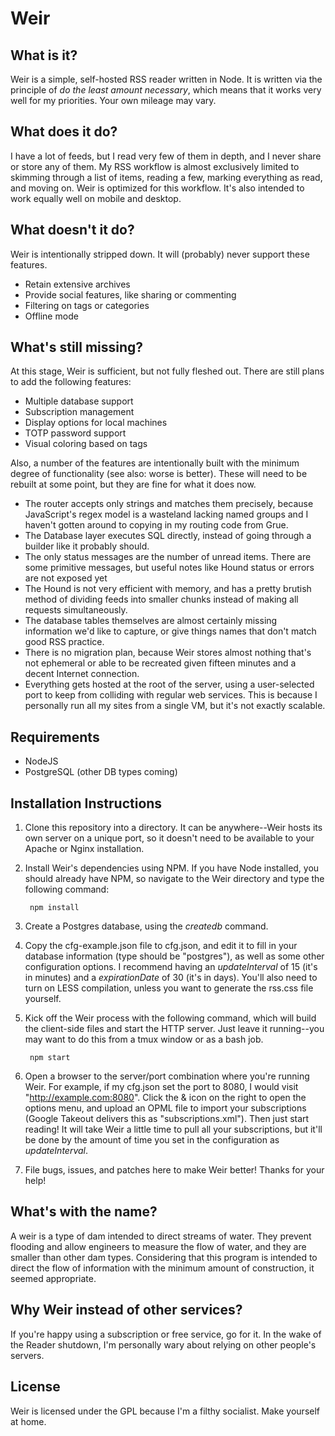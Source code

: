 Weir
====

What is it?
-----------

Weir is a simple, self-hosted RSS reader written in Node. It is written via the principle of 
_do the least amount necessary_, which means that it works very well for my priorities. Your 
own mileage may vary.

What does it do?
----------------

I have a lot of feeds, but I read very few of them in depth, and I never share or store any 
of them. My RSS workflow is almost exclusively limited to skimming through a list of items, 
reading a few, marking everything as read, and moving on. Weir is optimized for this 
workflow. It's also intended to work equally well on mobile and desktop.

What doesn't it do?
-------------------

Weir is intentionally stripped down. It will (probably) never support these features.

* Retain extensive archives
* Provide social features, like sharing or commenting
* Filtering on tags or categories
* Offline mode

What's still missing?
---------------------

At this stage, Weir is sufficient, but not fully fleshed out. There are still plans to add 
the following features:

* Multiple database support
* Subscription management
* Display options for local machines
* TOTP password support
* Visual coloring based on tags

Also, a number of the features are intentionally built with the minimum degree of 
functionality (see also: worse is better). These will need to be rebuilt at some point, but 
they are fine for what it does now.

* The router accepts only strings and matches them precisely, because JavaScript's regex 
model is a wasteland lacking named groups and I haven't gotten around to copying in my 
routing code from Grue.
* The Database layer executes SQL directly, instead of going through a builder like it 
probably should.
* The only status messages are the number of unread items. There are some primitive 
messages, but useful notes like Hound status or errors are not exposed yet
* The Hound is not very efficient with memory, and has a pretty brutish method of dividing 
feeds into smaller chunks instead of making all requests simultaneously.
* The database tables themselves are almost certainly missing information we'd like to 
capture, or give things names that don't match good RSS practice.
* There is no migration plan, because Weir stores almost nothing that's not ephemeral or 
able to be recreated given fifteen minutes and a decent Internet connection.
* Everything gets hosted at the root of the server, using a user-selected port to keep from 
colliding with regular web services. This is because I personally run all my sites from a 
single VM, but it's not exactly scalable.

Requirements
------------

* NodeJS
* PostgreSQL (other DB types coming)

Installation Instructions
-------------------------

1. Clone this repository into a directory. It can be anywhere--Weir hosts its own server on 
a unique port, so it doesn't need to be available to your Apache or Nginx installation. 

2. Install Weir's dependencies using NPM. If you have Node installed, you should already 
have NPM, so navigate to the Weir directory and type the following command:

        npm install
  
3. Create a Postgres database, using the <var>createdb</var> command. 
  
4. Copy the cfg-example.json file to cfg.json, and edit it to fill in your database 
information (type should be "postgres"), as well as some other configuration options. I 
recommend having an <var>updateInterval</var> of 15 (it's in minutes) and a 
<var>expirationDate</var> of 30 (it's in days). You'll also need to turn on LESS 
compilation, unless you want to generate the rss.css file yourself.

5. Kick off the Weir process with the following command, which will build the client-side 
files and start the HTTP server. Just leave it running--you may want to do this from a tmux 
window or as a bash job.

        npm start
  
6. Open a browser to the server/port combination where you're running Weir. For example, if 
my cfg.json set the port to 8080, I would visit "http://example.com:8080". Click the & icon 
on the right to open the options menu, and upload an OPML file to import your subscriptions 
(Google Takeout delivers this as "subscriptions.xml"). Then just start reading! It will take 
Weir a little time to pull all your subscriptions, but it'll be done by the amount of time 
you set in the configuration as <var>updateInterval</var>.

7. File bugs, issues, and patches here to make Weir better! Thanks for your help!

What's with the name?
---------------------

A weir is a type of dam intended to direct streams of water. They prevent flooding and 
allow engineers to measure the flow of water, and they are smaller than other dam types. 
Considering that this program is intended to direct the flow of information with the minimum 
amount of construction, it seemed appropriate.

Why Weir instead of other services?
-----------------------------------

If you're happy using a subscription or free service, go for it. In the wake of the Reader 
shutdown, I'm personally wary about relying on other people's servers.

License
-------

Weir is licensed under the GPL because I'm a filthy socialist. Make yourself at home.
